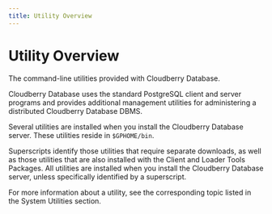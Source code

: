 ```yaml
---
title: Utility Overview
---
```


# Utility Overview

The command-line utilities provided with Cloudberry Database.

Cloudberry Database uses the standard PostgreSQL client and server programs and provides additional management utilities for administering a distributed Cloudberry Database DBMS.

Several utilities are installed when you install the Cloudberry Database server. These utilities reside in `$GPHOME/bin`.

Superscripts identify those utilities that require separate downloads, as well as those utilities that are also installed with the Client and Loader Tools Packages. All utilities are installed when you install the Cloudberry Database server, unless specifically identified by a superscript.

For more information about a utility, see the corresponding topic listed in the System Utilities section. 
